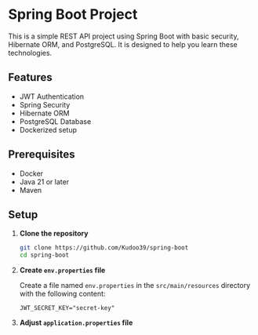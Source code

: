 # Spring Boot Project

This is a simple REST API project using Spring Boot with basic security, Hibernate ORM, and PostgreSQL. It is designed to help you learn these technologies.

## Features

- JWT Authentication
- Spring Security
- Hibernate ORM
- PostgreSQL Database
- Dockerized setup

## Prerequisites

- Docker
- Java 21 or later
- Maven

## Setup

1. **Clone the repository**

    ```sh
    git clone https://github.com/Kudoo39/spring-boot
    cd spring-boot
    ```

2. **Create `env.properties` file**

   Create a file named `env.properties` in the `src/main/resources` directory with the following content:

    ```properties
    JWT_SECRET_KEY="secret-key"
    ```

3.  **Adjust `application.properties` file**